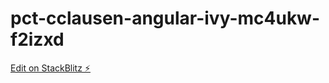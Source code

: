 # pct-cclausen-angular-ivy-mc4ukw-f2izxd

[Edit on StackBlitz ⚡️](https://stackblitz.com/edit/pct-cclausen-angular-ivy-mc4ukw-f2izxd)